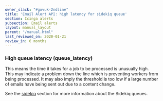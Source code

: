 ```yaml
---
owner_slack: "#govuk-2ndline"
title: 'Email Alert API: high latency for sidekiq queue'
section: Icinga alerts
subsection: Email alerts
layout: manual_layout
parent: "/manual.html"
last_reviewed_on: 2020-01-21
review_in: 6 months
---
```


### High queue latency (queue_latency)

This means the time it takes for a job to be processed is unusually high. This
may indicate a problem down the line which is preventing workers from being
processed. It may also imply the threshold is too low if a large number of
emails have being sent out due to a content change.

See the [sidekiq][sidekiq] section for more information about the Sidekiq queues.

[sidekiq]: /manual/sidekiq.html
